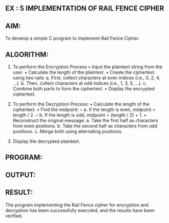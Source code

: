 ## EX : 5 IMPLEMENTATION OF RAIL FENCE CIPHER

## AIM:

To develop a simple C program to implement Rail Fence Cipher.


## ALGORITHM:
1.	To perform the Encryption Process
•	Input the plaintext string from the user.
•	Calculate the length of the plaintext.
•	Create the ciphertext using two rails:
a.	First, collect characters at even indices (i.e., 0, 2, 4, …).
b.	Then, collect characters at odd indices (i.e., 1, 3, 5, …).
c.	Combine both parts to form the ciphertext.
•	Display the encrypted ciphertext.

2.	To perform the Decryption Process:
•	Calculate the length of the ciphertext.
•	Find the midpoint:
◦	a. If the length is even, midpoint = length / 2.
◦	b. If the length is odd, midpoint = (length / 2) + 1.
•	Reconstruct the original message:
a.	Take the first half as characters from even positions.
b.	Take the second half as characters from odd positions.
c.	Merge both using alternating positions.

3.	Display the decrypted plaintext.



## PROGRAM:

## OUTPUT:

## RESULT:
The program implementing the Rail Fence cipher for encryption and decryption has been successfully	executed,	and	the	results	have	been	verified.
